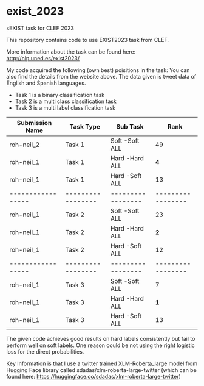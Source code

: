 # exist_2023
sEXIST task for CLEF 2023

This repository contains code to use EXIST2023 task from CLEF. 

More information about the task can be found here:
http://nlp.uned.es/exist2023/

My code acquired the following (own best) poisitions in the task:
You can also find the details from the website above.
The data given is tweet data of English and Spanish languages.

- Task 1 is a binary classification task 
- Task 2 is a multi class classification task
- Task 3 is a multi label classification task

| Submission Name | Task Type				|Sub Task 				|Rank 						|
|-----------------|-----------------|-----------------|-----------------|
| roh-neil_2 			|Task 1						| Soft -Soft ALL  |49|
| roh-neil_1 			|Task 1						| Hard -Hard ALL	|**4**|
| roh-neil_1 			|Task 1						| Hard -Soft ALL	|13|
|-----------------|-----------------|-----------------|-----------------|
| roh-neil_1 			|Task 2						| Soft -Soft ALL  |23|
| roh-neil_1 			|Task 2						| Hard -Hard ALL	|**2**|
| roh-neil_1 			|Task 2						| Hard -Soft ALL	|12|
|-----------------|-----------------|-----------------|-----------------|
| roh-neil_1 			|Task 3						| Soft -Soft ALL  |7|
| roh-neil_1 			|Task 3						| Hard -Hard ALL	|**1**|
| roh-neil_1 			|Task 3						| Hard -Soft ALL	|13|

The given code achieves good results on hard labels consistently but fail to perform well on soft labels. One reason could be not using the right logistic loss for the direct probabilities.

Key Information is that I use a twitter trained XLM-Roberta_large model from Hugging Face library called sdadas/xlm-roberta-large-twitter (which can be found here: https://huggingface.co/sdadas/xlm-roberta-large-twitter)
